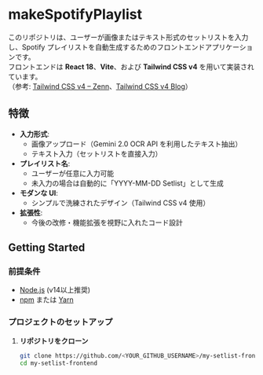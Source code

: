 # makeSpotifyPlaylist

このリポジトリは、ユーザーが画像またはテキスト形式のセットリストを入力し、Spotify プレイリストを自動生成するためのフロントエンドアプリケーションです。  
フロントエンドは **React 18**、**Vite**、および **Tailwind CSS v4** を用いて実装されています。  
（参考: [Tailwind CSS v4 – Zenn](https://zenn.dev/miz_dev/articles/tailwind-css-v4)、[Tailwind CSS v4 Blog](https://tailwindcss.com/blog/tailwindcss-v4)）

## 特徴

- **入力形式**:  
  - 画像アップロード（Gemini 2.0 OCR API を利用したテキスト抽出）
  - テキスト入力（セットリストを直接入力）
- **プレイリスト名**:  
  - ユーザーが任意に入力可能  
  - 未入力の場合は自動的に「YYYY-MM-DD Setlist」として生成
- **モダンな UI**:  
  - シンプルで洗練されたデザイン（Tailwind CSS v4 使用）
- **拡張性**:  
  - 今後の改修・機能拡張を視野に入れたコード設計

## Getting Started

### 前提条件

- [Node.js](https://nodejs.org/) (v14以上推奨)
- [npm](https://www.npmjs.com/) または [Yarn](https://yarnpkg.com/)

### プロジェクトのセットアップ

1. **リポジトリをクローン**

   ```bash
   git clone https://github.com/<YOUR_GITHUB_USERNAME>/my-setlist-frontend.git
   cd my-setlist-frontend
